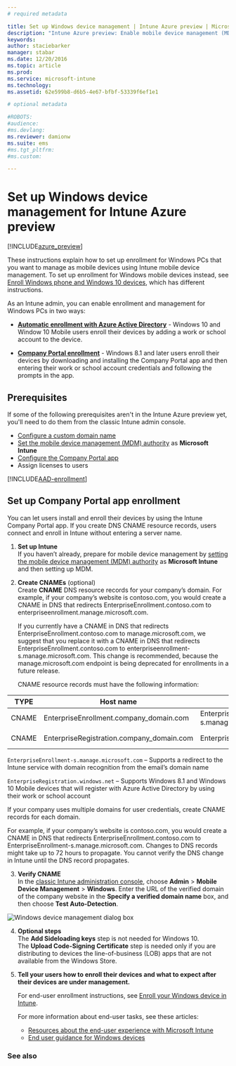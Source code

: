```yaml
---
# required metadata

title: Set up Windows device management | Intune Azure preview | Microsoft Docs
description: "Intune Azure preview: Enable mobile device management (MDM) for Windows PCs including Windows 10 devices with Microsoft Intune."
keywords:
author: staciebarker
manager: stabar
ms.date: 12/20/2016
ms.topic: article
ms.prod:
ms.service: microsoft-intune
ms.technology:
ms.assetid: 62e599b8-d6b5-4e67-bfbf-53339f6ef1e1

# optional metadata

#ROBOTS:
#audience:
#ms.devlang:
ms.reviewer: damionw
ms.suite: ems
#ms.tgt_pltfrm:
#ms.custom:

---
```


# Set up Windows device management for Intune Azure preview

[!INCLUDE[azure_preview](../includes/azure_preview.md)]

These instructions explain how to set up enrollment for Windows PCs that you want to manage as mobile devices using Intune mobile device management. To set up enrollment for Windows mobile devices instead, see [Enroll Windows phone and Windows 10 devices](set-up-windows-phone-management.md), which has different instructions.

As an Intune admin, you can enable enrollment and management for Windows PCs in two ways:

- **[Automatic enrollment with Azure Active Directory](#azure-active-directory-enrollment)** -  Windows 10 and Window 10 Mobile users enroll their devices by adding a work or school account to the device.

- **[Company Portal enrollment](#set-up-company-portal-app-enrollment)** - Windows 8.1 and later users enroll their devices by downloading and installing the Company Portal app and then entering their work or school account credentials and following the prompts in the app.

## Prerequisites

If some of the following prerequisites aren't in the Intune Azure preview yet, you'll need to do them from the classic Intune admin console.

- [Configure a custom domain name](https://docs.microsoft.com/intune/get-started/start-with-a-paid-subscription-to-microsoft-intune-step-2)
- [Set the mobile device management (MDM) authority](set-mdm-authority.md) as **Microsoft Intune**
- [Configure the Company Portal app](/intune-azure/manage-apps/company-portal-app.md)
- Assign licenses to users

[!INCLUDE[AAD-enrollment](../includes/win10-automatic-enrollment-aad.md)]

## Set up Company Portal app enrollment

You can let users install and enroll their devices by using the Intune Company Portal app. If you create DNS CNAME resource records,  users connect and enroll in Intune without entering a server name.

1. **Set up Intune**<br>
If you haven’t already, prepare for mobile device management by  [setting the mobile device management (MDM) authority](set-mdm-authority.md) as **Microsoft Intune** and then setting up MDM.

2. **Create CNAMEs** (optional)<br>Create **CNAME** DNS resource records for your company’s domain. For example, if your company’s website is contoso.com, you would create a CNAME in DNS that redirects EnterpriseEnrollment.contoso.com to enterpriseenrollment.manage.microsoft.com.

	If you currently have a CNAME in DNS that redirects EnterpriseEnrollment.contoso.com to manage.microsoft.com, we suggest that you replace it with a CNAME in DNS that redirects EnterpriseEnrollment.contoso.com to enterpriseenrollment-s.manage.microsoft.com. This change is recommended, because the manage.microsoft.com endpoint is being deprecated for enrollments in a future release.

	CNAME resource records must have the following information:

  |TYPE|Host name|Points to|TTL|
  |--------|-------------|-------------|-------|
  |CNAME|EnterpriseEnrollment.company_domain.com|EnterpriseEnrollment-s.manage.microsoft.com |1 Hour|
  |CNAME|EnterpriseRegistration.company_domain.com|EnterpriseRegistration.windows.net|1 Hour|

  `EnterpriseEnrollment-s.manage.microsoft.com` – Supports a redirect to the Intune service with domain recognition from the email’s domain name

  `EnterpriseRegistration.windows.net` – Supports Windows 8.1 and Windows 10 Mobile devices that will register with Azure Active Directory by using their work or school account

  If your company uses multiple domains for user credentials, create CNAME records for each domain.

  For example, if your company’s website is contoso.com, you would create a CNAME in DNS that redirects EnterpriseEnrollment.contoso.com to EnterpriseEnrollment-s.manage.microsoft.com. Changes to DNS records might take up to 72 hours to propagate. You cannot verify the DNS change in Intune until the DNS record propagates.

3.  **Verify CNAME**<br>In the [classic Intune administration console](http://manage.microsoft.com), choose **Admin** &gt; **Mobile Device Management** &gt; **Windows**. Enter the URL of the verified domain of the company website in the **Specify a verified domain name** box, and then choose **Test Auto-Detection**.

  ![Windows device management dialog box](../media/enroll-intune-winenr.png)

4.  **Optional steps**<br>The **Add Sideloading keys** step is not needed for Windows 10. <br>The **Upload Code-Signing Certificate** step is needed only if you are distributing to devices the line-of-business (LOB) apps that are not available from the Windows Store.

5.  **Tell your users how to enroll their devices and what to expect after their devices are under management.**

	For end-user enrollment instructions, see [Enroll your Windows device in Intune](../enduser/enroll-your-device-in-intune-windows.md).

	For more information about end-user tasks, see these articles:
      - [Resources about the end-user experience with Microsoft Intune](https://docs.microsoft.com/intune/deploy-use/what-to-tell-your-end-users-about-using-microsoft-intune)
      - [End user guidance for Windows devices](https://docs.microsoft.com/intune/enduser/using-your-windows-device-with-intune)

### See also


